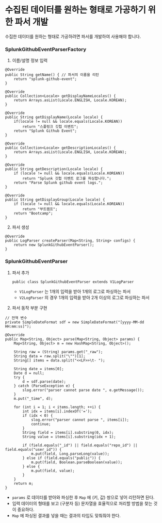 # 수집된 데이터를 원하는 형태로 가공하기 위한 파서 개발


수집한 데이터를 원하는 형태로 가공하려면 파서를 개발하여 사용해야 합니다.

### SplunkGithubEventParserFactory
1. 이름/설명 정보 입력
```
@Override
public String getName() { // 파서의 이름을 리턴
	return "splunk-github-event";
}

@Override
public Collection<Locale> getDisplayNameLocales() {
	return Arrays.asList(Locale.ENGLISH, Locale.KOREAN);
}

@Override
public String getDisplayName(Locale locale) {
	if(locale != null && locale.equals(Locale.KOREAN))
		return "스플렁크 깃헙 이벤트";
	return "Splunk Github Event";
}

@Override
public Collection<Locale> getDescriptionLocales() {
	return Arrays.asList(Locale.ENGLISH, Locale.KOREAN);
}

@Override
public String getDescription(Locale locale) {
	if (locale != null && locale.equals(Locale.KOREAN))
		return "Splunk 깃헙 이벤트 로그를 파싱합니다.";
	return "Parse Splunk github event logs.";
}

@Override
public String getDisplayGroup(Locale locale) {
	if (locale != null && locale.equals(Locale.KOREAN))
		return "부트캠프";
	return "Bootcamp";
}
```

2. 파서 생성
```
@Override
public LogParser createParser(Map<String, String> configs) {
	return new SplunkGithubEventParser();
}
```
### SplunkGithubEventParser
1. 파서 추가

   ```
   public class SplunkGithubEventParser extends V1LogParser
   ```
  
   * `V1LogParser` 는 1개의 입력을 받아 1개의 로그로 파싱하는 파서
   * `V2LogParser` 의 경우 1개의 입력을 받아 2개 이상의 로그로 파싱하는 파서 
    
2. 파서 동작 부분 구현

```
// 전역 변수
private SimpleDateFormat sdf = new SimpleDateFormat("[yyyy-MM-dd HH:mm:ss]");

@Override
public Map<String, Object> parse(Map<String, Object> params) {
    Map<String, Object> m = new HashMap<String, Object>();

    String raw = (String) params.get("_raw");
    String data = raw.split("\"")[1];
    String[] items = data.split("<<LF>>\t- ");

    String date = items[0];
    Date d = null;
    try {
        d = sdf.parse(date);
    } catch (ParseException e) {
        slog.error("parser cannot parse date ", e.getMessage());
    }
    m.put("_time", d);

    for (int i = 1; i < items.length; ++i) {
        int idx = items[i].indexOf('=');
        if (idx < 0) {
            slog.error("parser cannot parse ", items[i]);
            continue;
        }
        String field = items[i].substring(0, idx);
        String value = items[i].substring(idx + 1);

        if (field.equals("_id") || field.equals("repo_id") || field.equals("user_id")) {
            m.put(field, Long.parseLong(value));
        } else if (field.equals("public")) {
            m.put(field, Boolean.parseBoolean(value));
        } else {
            m.put(field, value);
        }
    }
    return m;
}
```

* `params` 로 데이터를 받아와 파싱한 후 `Map` 에 (키, 값) 쌍으로 넣어 리턴하면 된다.
* 입력 데이터의 형태를 보고 (구분자 등) 문자열을 효율적으로 처리할 방법을 찾는 것이 중요하다.
* `Map` 에 파싱된 결과를 넣을 때는 결과의 타입도 맞춰줘야 한다.

